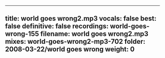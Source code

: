 
---
title: world goes wrong2.mp3
vocals: false
best: false
definitive: false
recordings: world-goes-wrong-155
filename: world goes wrong2.mp3
mixes: world-goes-wrong2-mp3-702
folder: 2008-03-22/world goes wrong
weight: 0
---
